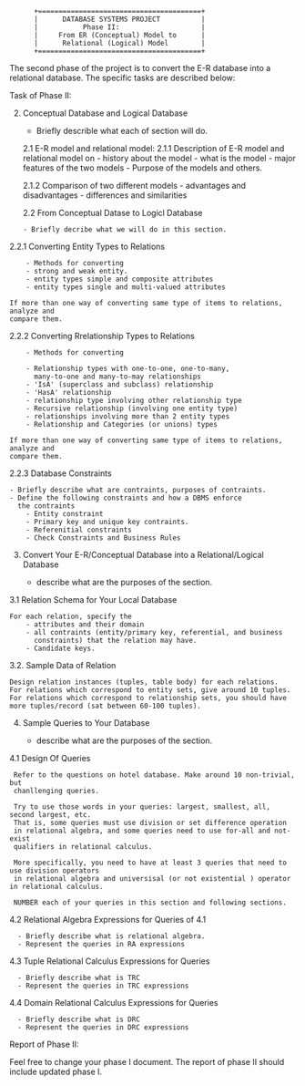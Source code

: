           +========================================+
          |      DATABASE SYSTEMS PROJECT          |
          |           Phase II:                    |
          |     From ER (Conceptual) Model to      |
          |      Relational (Logical) Model        |
          +========================================+

The second phase of the project is to convert the E-R database
into a relational database. The specific tasks are described below:

Task of Phase II: 

2. Conceptual Database and Logical Database 

   - Briefly describle what each of section will do.

   2.1  E-R model and relational model:
	2.1.1 Description of E-R model and relational model on
		- history about the model
		- what is the model
		- major features of the two models
		- Purpose of the models and others.

	2.1.2  Comparison of two different models
		- advantages and disadvantages
		- differences and similarities

   2.2  From Conceptual Datase to Logicl Database

       - Briefly decribe what we will do in this section.

  2.2.1 Converting Entity Types to Relations

        - Methods for converting
		- strong and weak entity.
		- entity types simple and composite attributes
		- entity types single and multi-valued attributes

	If more than one way of converting same type of items to relations, analyze and
	compare them.

  2.2.2	Converting Rrelationship Types to Relations 
	    
        - Methods for converting
 
		- Relationship types with one-to-one, one-to-many,
		  many-to-one and many-to-may relationships
		- 'IsA' (superclass and subclass) relationship
		- 'HasA' relationship
		- relationship type involving other relationship type
		- Recursive relationship (involving one entity type)
		- relationships involving more than 2 entity types
		- Relationship and Categories (or unions) types

	If more than one way of converting same type of items to relations, analyze and
	compare them.

  2.2.3 Database Constraints
   
	- Briefly describe what are contraints, purposes of contraints.
	- Define the following constraints and how a DBMS enforce
	  the contraints
		- Entity constraint
		- Primary key and unique key contraints.
		- Referenitial constraints
		- Check Constraints and Business Rules

  3. Convert Your E-R/Conceptual  Database into a Relational/Logical Database

       - describe what are the purposes of the section.

  3.1 Relation Schema for Your Local Database

	For each relation, specify the
		- attributes and their domain
		- all contraints (entity/primary key, referential, and business
		  constraints) that the relation may have.
		- Candidate keys.

   3.2. Sample Data of Relation

	Design relation instances (tuples, table body) for each relations.
	For relations which correspond to entity sets, give around 10 tuples.
	For relations which correspond to relationship sets, you should have
	more tuples/record (sat between 60-100 tuples).

   4.  Sample Queries to Your Database

       - describe what are the purposes of the section.

   4.1 Design Of Queries

     Refer to the questions on hotel database. Make around 10 non-trivial, but
     chanllenging queries.

     Try to use those words in your queries: largest, smallest, all, second largest, etc.
     That is, some queries must use division or set difference operation
     in relational algebra, and some queries need to use for-all and not-exist
     qualifiers in relational calculus.

     More specifically, you need to have at least 3 queries that need to use division operators
     in relational algebra and universisal (or not existential ) operator in relational calculus.

     NUMBER each of your queries in this section and following sections.

   4.2 Relational Algebra Expressions for Queries of 4.1

      - Briefly describe what is relational algebra.
      - Represent the queries in RA expressions 

   4.3 Tuple Relational Calculus Expressions for Queries

      - Briefly describe what is TRC
      - Represent the queries in TRC expressions 


   4.4 Domain Relational Calculus Expressions for Queries 

      - Briefly describe what is DRC
      - Represent the queries in DRC expressions 

Report of Phase II:

   Feel free to change your phase I document. The report of phase II should include updated
phase I.